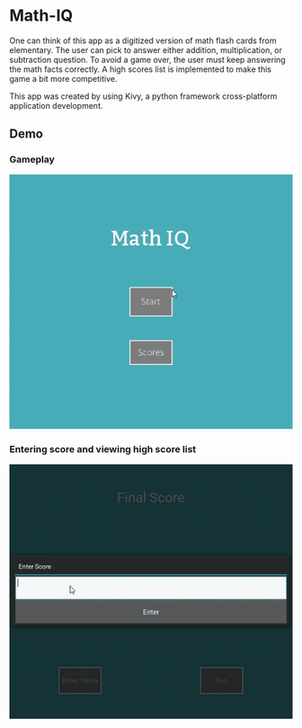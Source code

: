 # Math-IQ

One can think of this app as a digitized version of math flash cards from elementary. The user can pick to answer either addition, multiplication,
or subtraction question. To avoid a game over, the user must keep answering the math facts correctly. A high scores list is implemented to make this game a bit more competitive.

This app was created by using Kivy, a python framework cross-platform application development.

## Demo

### Gameplay
![Gameplay](demo/demo1.gif)

### Entering score and viewing high score list
![High Scores](demo/demo2.gif)